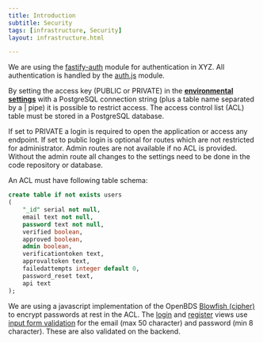 ```yaml
---
title: Introduction
subtitle: Security
tags: [infrastructure, Security]
layout: infrastructure.html

---
```


We are using the [fastify-auth](https://github.com/fastify/fastify-auth) module for authentication in XYZ. All authentication is handled by the [auth.js](https://github.com/GEOLYTIX/xyz/blob/master/auth.js) module.

By setting the access key \(PUBLIC or PRIVATE\) in the [**environmental settings**](../../environment-settings/) with a PostgreSQL connection string \(plus a table name separated by a \| pipe\) it is possible to restrict access. The access control list \(ACL\) table must be stored in a PostgreSQL database.

If set to PRIVATE a login is required to open the application or access any endpoint. If set to public login is optional for routes which are not restricted for administrator. Admin routes are not available if no ACL is provided. Without the admin route all changes to the settings need to be done in the code repository or database.

An ACL must have following table schema:

```sql
create table if not exists users
(
	"_id" serial not null,
	email text not null,
	password text not null,
	verified boolean,
	approved boolean,
	admin boolean,
	verificationtoken text,
	approvaltoken text,
	failedattempts integer default 0,
	password_reset text,
	api text
);
```

We are using a javascript implementation of the OpenBDS [Blowfish \(cipher\)](https://en.wikipedia.org/wiki/Blowfish_%28cipher%29) to encrypt passwords at rest in the ACL. The [login](https://github.com/GEOLYTIX/xyz/blob/master/views/login.html) and [register](https://github.com/GEOLYTIX/xyz/blob/master/views/register.html) views use [input form validation](https://developer.mozilla.org/en-US/docs/Web/HTML/Element/input/email#Validation) for the email \(max 50 character\) and password \(min 8 character\). These are also validated on the backend.